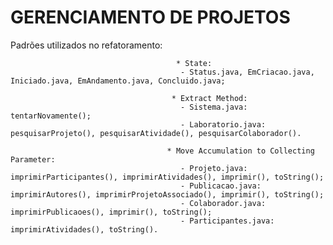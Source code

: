 
# GERENCIAMENTO DE PROJETOS 
   Padrões utilizados no refatoramento: 
   
   
                                         * State:
                                          - Status.java, EmCriacao.java, Iniciado.java, EmAndamento.java, Concluido.java;
                                        
                                        * Extract Method:
                                          - Sistema.java: tentarNovamente();
                                          - Laboratorio.java: pesquisarProjeto(), pesquisarAtividade(), pesquisarColaborador().
                                       
                                       * Move Accumulation to Collecting Parameter:
                                          - Projeto.java: imprimirParticipantes(), imprimirAtividades(), imprimir(), toString();
                                          - Publicacao.java: imprimirAutores(), imprimirProjetoAssociado(), imprimir(), toString();
                                          - Colaborador.java: imprimirPublicaoes(), imprimir(), toString();
                                          - Participantes.java: imprimirAtividades(), toString().

